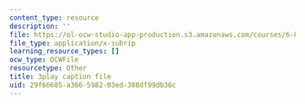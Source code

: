 ```yaml
---
content_type: resource
description: ''
file: https://ol-ocw-studio-app-production.s3.amazonaws.com/courses/6-832-underactuated-robotics-spring-2009/29f66685a366598203ed388df99db36c_ja56bJ8ogUw.srt
file_type: application/x-subrip
learning_resource_types: []
ocw_type: OCWFile
resourcetype: Other
title: 3play caption file
uid: 29f66685-a366-5982-03ed-388df99db36c
---
```

